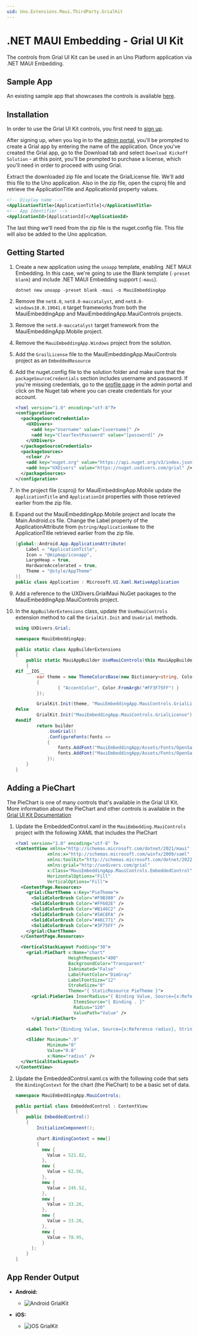 ```yaml
---
uid: Uno.Extensions.Maui.ThirdParty.GrialKit
---
```

# .NET MAUI Embedding - Grial UI Kit

The controls from Grial UI Kit can be used in an Uno Platform application via .NET MAUI Embedding.

## Sample App

An existing sample app that showcases the controls is available [here](https://github.com/unoplatform/Uno.Samples/tree/master/UI/MauiEmbedding/GrialKitApp).

## Installation

In order to use the Grial UI Kit controls, you first need to [sign up](https://admin.grialkit.com/secure/grial/front/signup).

After signing up, when you log in to the [admin portal](https://admin.grialkit.com), you'll be prompted to create a Grial app by entering the name of the application. Once you've created the Grial app, go to the Download tab and select `Download Kickoff Solution` - at this point, you'll be prompted to purchase a license, which you'll need in order to proceed with using Grial.

Extract the downloaded zip file and locate the GrialLicense file. We'll add this file to the Uno application. Also in the zip file, open the csproj file and retrieve the ApplicationTitle and ApplicationId property values.

```xml
<!-- Display name -->
<ApplicationTitle>[ApplicationTitle]</ApplicationTitle>
<!-- App Identifier -->
<ApplicationId>[ApplicationId]</ApplicationId>
```

The last thing we'll need from the zip file is the nuget.config file. This file will also be added to the Uno application.

## Getting Started

1. Create a new application using the `unoapp` template, enabling .NET MAUI Embedding. In this case, we're going to use the Blank template (`-preset blank`) and include .NET MAUI Embedding support (`-maui`).

    ```dotnetcli
    dotnet new unoapp -preset blank -maui -o MauiEmbeddingApp
    ```

1. Remove the `net8.0`, `net8.0-maccatalyst`, and `net8.0-windows10.0.19041.0` target frameworks from both the MauiEmbeddingApp and MauiEmbeddingApp.MauiControls projects.  

1. Remove the `net8.0-maccatalyst` target framework from the MauiEmbeddingApp.Mobile project.  

1. Remove the `MauiEmbeddingApp.Windows` project from the solution.  

1. Add the `GrailLicense` file to the MauiEmbeddingApp.MauiControls project as an `EmbeddedResource`

1. Add the nuget.config file to the solution folder and make sure that the `packageSourceCredentials` section includes username and password. If you're missing credentials, go to the [profile page](https://admin.grialkit.com/secure/grial/front/profile) in the admin portal and click on the Nuget tab where you can create credentials for your account.

    ```xml
    <?xml version="1.0" encoding="utf-8"?>
    <configuration>
      <packageSourceCredentials>
        <UXDivers>
          <add key="Username" value="[username]" />
          <add key="ClearTextPassword" value="[password]" />
        </UXDivers>
      </packageSourceCredentials>
      <packageSources>
        <clear />
        <add key="nuget.org" value="https://api.nuget.org/v3/index.json" />
        <add key="UXDivers" value="https://nuget.uxdivers.com/grial" />
      </packageSources>
    </configuration>
    ```

1. In the project file (csproj) for MauiEmbeddingApp.Mobile update the `ApplicationTitle` and `ApplicationId` properties with those retrieved earlier from the zip file.

1. Expand out the MauiEmbeddingApp.Mobile project and locate the Main.Android.cs file. Change the Label property of the ApplicationAttribute from `@string/ApplicationName` to the ApplicationTitle retrieved earlier from the zip file.

    ```cs
    [global::Android.App.ApplicationAttribute(
        Label = "ApplicationTitle",
        Icon = "@mipmap/iconapp",
        LargeHeap = true,
        HardwareAccelerated = true,
        Theme = "@style/AppTheme"
    )]
    public class Application : Microsoft.UI.Xaml.NativeApplication
    ```

1. Add a reference to the UXDivers.GrialMaui NuGet packages to the MauiEmbeddingApp.MauiControls project.  

1. In the `AppBuilderExtensions` class, update the `UseMauiControls` extension method to call the `GrialKit.Init` and `UseGrial` methods.  

    ```cs
    using UXDivers.Grial;

    namespace MauiEmbeddingApp;

    public static class AppBuilderExtensions
    {
        public static MauiAppBuilder UseMauiControls(this MauiAppBuilder builder)
        {
    #if __IOS__
            var theme = new ThemeColorsBase(new Dictionary<string, Color>
            {
                    { "AccentColor", Color.FromArgb("#FF3F75FF") }
            });

            GrialKit.Init(theme, "MauiEmbeddingApp.MauiControls.GrialLicense");
    #else
            GrialKit.Init("MauiEmbeddingApp.MauiControls.GrialLicense");
    #endif
            return builder
                .UseGrial()
                .ConfigureFonts(fonts =>
                {
                    fonts.AddFont("MauiEmbeddingApp/Assets/Fonts/OpenSansRegular.ttf", "OpenSansRegular");
                    fonts.AddFont("MauiEmbeddingApp/Assets/Fonts/OpenSansSemibold.ttf", "OpenSansSemibold");
                });
        }
    }
    ```

## Adding a PieChart

The PieChart is one of many controls that's available in the Grial UI Kit. More information about the PieChart and other controls is available in the [Grial UI Kit Documentation](https://docs.grialkit.com/charts/pie-chart)

1. Update the EmbeddedControl.xaml in the `MauiEmbedding.MauiControls` project with the following XAML that includes the PieChart

    ```xml
    <?xml version="1.0" encoding="utf-8" ?>
    <ContentView xmlns="http://schemas.microsoft.com/dotnet/2021/maui"
                xmlns:x="http://schemas.microsoft.com/winfx/2009/xaml"
                xmlns:toolkit="http://schemas.microsoft.com/dotnet/2022/maui/toolkit"
                xmlns:grial="http://uxdivers.com/grial"
                x:Class="MauiEmbeddingApp.MauiControls.EmbeddedControl"
                HorizontalOptions="Fill"
                VerticalOptions="Fill">
      <ContentPage.Resources>
        <grial:ChartTheme x:Key="PieTheme">
          <SolidColorBrush Color="#F9B300" />
          <SolidColorBrush Color="#FF602E" />
          <SolidColorBrush Color="#B146C2" />
          <SolidColorBrush Color="#5AC8FA" />
          <SolidColorBrush Color="#46C771" />
          <SolidColorBrush Color="#3F75FF" />
        </grial:ChartTheme>
      </ContentPage.Resources>

      <VerticalStackLayout Padding="30">
        <grial:PieChart x:Name="chart"
                        HeightRequest="400"
                        BackgroundColor="Transparent"
                        IsAnimated="False"
                        LabelFontColor="DimGray"
                        LabelFontSize="12"
                        StrokeSize="0"
                        Theme="{ StaticResource PieTheme }">
          <grial:PieSeries InnerRadius="{ Binding Value, Source={x:Reference radius} }"
                          ItemsSource="{ Binding . }"
                          Radius="120"
                          ValuePath="Value" />
          </grial:PieChart>

        <Label Text="{Binding Value, Source={x:Reference radius}, StringFormat='InnerRadius: {0:F2}'}" />

        <Slider Maximum=".9"
                Minimum="0"
                Value="0.8"
                x:Name="radius" />
      </VerticalStackLayout>
    </ContentView>
    ```

1. Update the EmbeddedControl.xaml.cs with the following code that sets the `BindingContext` for the chart (the PieChart) to be a basic set of data.

    ```cs
    namespace MauiEmbeddingApp.MauiControls;

    public partial class EmbeddedControl : ContentView
    {
        public EmbeddedControl()
        {
            InitializeComponent();

            chart.BindingContext = new[]
            {
              new {
                Value = 521.02,
              },
              new {
                Value = 62.56,
              },
              new {
                Value = 245.52,
              },
              new {
                Value = 33.26,
              },
              new {
                Value = 33.26,
              },
              new {
                Value = 78.95,
              }
          };
        }
    }
    ```

## App Render Output

- **Android:**
  - ![Android GrialKit](Assets/Screenshots/Android/GrialKit.png)

- **iOS:**
  - ![iOS GrialKit](Assets/Screenshots/iOS/GrialKit.png)
